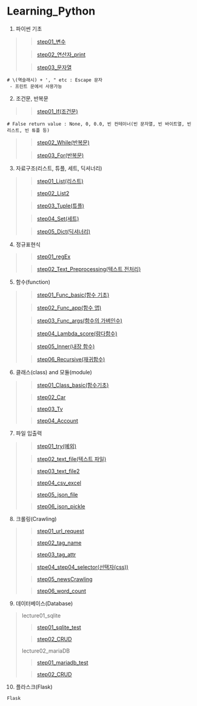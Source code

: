 # Learning_Python
1. 파이썬 기초
>> [step01_변수](https://github.com/DominKim/Learning_Python/blob/master/chap01_Basic/lecture/step01_variable.ipynb)
>
>> [step02_연산자_print](https://github.com/DominKim/Learning_Python/blob/master/chap01_Basic/lecture/step02_operater_print.ipynb)
>
>> [step03_문자열](https://github.com/DominKim/Learning_Python/blob/master/chap01_Basic/lecture/step03_string.ipynb)
>
~~~python3
# \(역슬래시) + ', " etc : Escape 문자
 - 프린트 문에서 사용가능
~~~
2. 조건문, 반복문
>> [step01_If(조건문)](https://github.com/DominKim/Learning_Python/blob/master/chap02_Cotrol/lecture/step01_if.ipynb)
>
~~~python3
# False return value : None, 0, 0.0, 빈 컨테이너(빈 문자열, 빈 바이트열, 빈 리스트, 빈 튜플 등)
~~~
>> [step02_While(반복문)](https://github.com/DominKim/Learning_Python/blob/master/chap02_Cotrol/lecture/step02_while.ipynb)
>
>> [step03_For(반복문)](https://github.com/DominKim/Learning_Python/blob/master/chap02_Cotrol/lecture/step03_for.ipynb)
>
3. 자료구조(리스트, 튜플, 세트, 딕셔너리)
>> [step01_List(리스트)](https://github.com/DominKim/Learning_Python/blob/master/chap03_DataStr/lecture/step01_list.ipynb)
>
>> [step02_List2](https://github.com/DominKim/Learning_Python/blob/master/chap03_DataStr/lecture/step02_list2.ipynb)
>
>> [step03_Tuple(튜플)](https://github.com/DominKim/Learning_Python/blob/master/chap03_DataStr/lecture/step03_tuple.ipynb)
>
>> [step04_Set(세트)](https://github.com/DominKim/Learning_Python/blob/master/chap03_DataStr/lecture/step04_set.ipynb)
>
>> [step05_Dict(딕셔너리)](https://github.com/DominKim/Learning_Python/blob/master/chap03_DataStr/lecture/step05_dict.ipynb)
>
4. 정규표현식
>> [step01_regEx](https://github.com/DominKim/Learning_Python/blob/master/chap04_RegExText/lecture/step01_regEx.ipynb)
>
>> [step02_Text_Preprocessing(텍스트 전처리)](https://github.com/DominKim/Learning_Python/blob/master/chap04_RegExText/lecture/step02_text_preprocessing.ipynb)
>
5. 함수(function)
>> [step01_Func_basic(함수 기초)](https://github.com/DominKim/Learning_Python/blob/master/chap05_Function/lecture/step01_func_basic.ipynb)
>
>> [step02_Func_app(함수 앱)](https://github.com/DominKim/Learning_Python/blob/master/chap05_Function/lecture/step02_func_app.py)
>
>> [step03_Func_args(함수의 가벼인수)](https://github.com/DominKim/Learning_Python/blob/master/chap05_Function/lecture/step03_func_args.ipynb)
>
>> [step04_Lambda_score(람다함수)](https://github.com/DominKim/Learning_Python/blob/master/chap05_Function/lecture/step04_lambda_score.ipynb)
>
>> [step05_Inner(내장 함수)](https://github.com/DominKim/Learning_Python/blob/master/chap05_Function/lecture/step05_inner.ipynb)
>
>> [step06_Recursive(재귀함수)](https://github.com/DominKim/Learning_Python/blob/master/chap05_Function/lecture/step06_recursive.ipynb)
>
6. 클래스(class) and 모듈(module)
>> [step01_Class_basic(함수기초)](https://github.com/DominKim/Learning_Python/blob/master/chap06_Class/lecture/step01_class_basic.ipynb)
>
>> [step02_Car](https://github.com/DominKim/Learning_Python/blob/master/chap06_Class/lecture/step02_Car.ipynb)
>
>> [step03_Tv](https://github.com/DominKim/Learning_Python/blob/master/chap06_Class/lecture/step03_TV.ipynb)
>
>> [step04_Account](https://github.com/DominKim/Learning_Python/blob/master/chap06_Class/lecture/step04_Account.ipynb)
>
7. 파일 입출력
>> [step01_try(예외)](https://github.com/DominKim/Learning_Python/blob/master/chap07_FileIO/lecture/step01_try.ipynb)
>
>> [step02_text_file(텍스트 파일)](https://github.com/DominKim/Learning_Python/blob/master/chap07_FileIO/lecture/step02_text_file.ipynb)
>
>> [step03_text_file2](https://github.com/DominKim/Learning_Python/blob/master/chap07_FileIO/lecture/step03_text_file2.ipynb)
>
>> [step04_csv_excel](https://github.com/DominKim/Learning_Python/blob/master/chap07_FileIO/lecture/step04_csv_excel.ipynb)
>
>> [step05_json_file](https://github.com/DominKim/Learning_Python/blob/master/chap07_FileIO/lecture/step05_json_file.ipynb)
>
>> [step06_json_pickle](https://github.com/DominKim/Learning_Python/blob/master/chap07_FileIO/lecture/stpe06_json_pickle.ipynb)
>
8. 크롤링(Crawling)
>> [step01_url_request](https://github.com/DominKim/Learning_Python/blob/master/chap08_Crawling/lecture/step01_url_request.ipynb)
>
>> [step02_tag_name](https://github.com/DominKim/Learning_Python/blob/master/chap08_Crawling/lecture/step02_tag_name.ipynb)
>
>> [step03_tag_attr](https://github.com/DominKim/Learning_Python/blob/master/chap08_Crawling/lecture/step03_tag_attr.ipynb)
>
>> [stpe04_step04_selector(선택자(css))](https://github.com/DominKim/Learning_Python/blob/master/chap08_Crawling/lecture/step04_selector.ipynb)
>
>> [step05_newsCrawling](https://github.com/DominKim/Learning_Python/blob/master/chap08_Crawling/lecture/step05_newsCrawling.ipynb)
>
>> [step06_word_count](https://github.com/DominKim/Learning_Python/blob/master/chap08_Crawling/lecture/step06_step06_word_count.ipynb)
>
9. 데이터베이스(Database)
> lecture01_sqlite
>> [step01_sqlite_test](https://github.com/DominKim/Learning_Python/blob/master/chap09_Database/lecture01_sqlite/step01_sqlite_test.ipynb)
>
>> [step02_CRUD](https://github.com/DominKim/Learning_Python/blob/master/chap09_Database/lecture01_sqlite/step02_CRUD.ipynb)
>
> lecture02_mariaDB
>> [step01_mariadb_test](https://github.com/DominKim/Learning_Python/blob/master/chap09_Database/lecture02_mariaDB/step01_mariadb_test.ipynb)
>
>> [step02_CRUD](https://github.com/DominKim/Learning_Python/blob/master/chap09_Database/lecture02_mariaDB/step02_CRUD.ipynb)
>
10. 플라스크(Flask)
~~~python3
Flask
~~~
